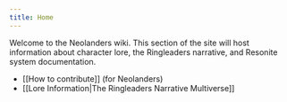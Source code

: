 ```yaml
---
title: Home
---
```

Welcome to the Neolanders wiki. This section of the site will host information about character lore, the Ringleaders narrative, and Resonite system documentation.

- [[How to contribute]] (for Neolanders)
- [[Lore Information|The Ringleaders Narrative Multiverse]]